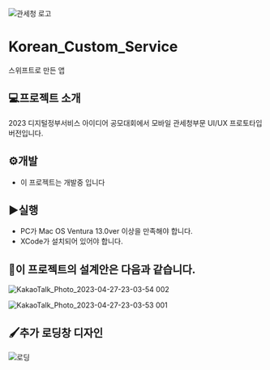 ![관세청 로고](https://user-images.githubusercontent.com/96978536/234895099-90a6be98-3582-4974-ac61-6fb21d09549c.png)

# Korean_Custom_Service
스위프트로 만든 앱

## 💻프로젝트 소개
2023 디지털정부서비스 아이디어 공모대회에서 모바일 관세청부문 UI/UX 프로토타입 버전입니다.

## ⚙️개발
- 이 프로젝트는 개발중 입니다


## ▶️실행
- PC가 Mac OS Ventura 13.0ver 이상을 만족해야 합니다.
- XCode가 설치되어 있어야 합니다.


## 📝이 프로젝트의 설계안은 다음과 같습니다.

![KakaoTalk_Photo_2023-04-27-23-03-54 002](https://user-images.githubusercontent.com/96978536/234886480-7e36a214-6ac5-4131-b521-ce77c692c4bf.jpeg)

![KakaoTalk_Photo_2023-04-27-23-03-53 001](https://user-images.githubusercontent.com/96978536/234886525-608a3d2a-c964-4f6a-a563-6ba655b1431d.jpeg)


## 🖌️추가 로딩창 디자인
![로딩](https://user-images.githubusercontent.com/96978536/234895023-55936839-9428-4f21-aaeb-2c5a0d36c10c.png)

